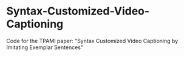 # Syntax-Customized-Video-Captioning
Code for the TPAMI paper: "Syntax Customized Video Captioning by Imitating Exemplar Sentences"
